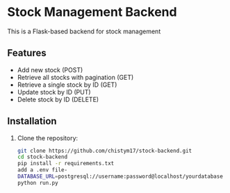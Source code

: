 # Stock Management Backend

This is a Flask-based backend for stock management

## Features

- Add new stock (POST)
- Retrieve all stocks with pagination (GET)
- Retrieve a single stock by ID (GET)
- Update stock by ID (PUT)
- Delete stock by ID (DELETE)

## Installation

1. Clone the repository:

   ```bash
   git clone https://github.com/chistym17/stock-backend.git
   cd stock-backend
   pip install -r requirements.txt
   add a .env file-
   DATABASE_URL=postgresql://username:password@localhost/yourdatabase
   python run.py
